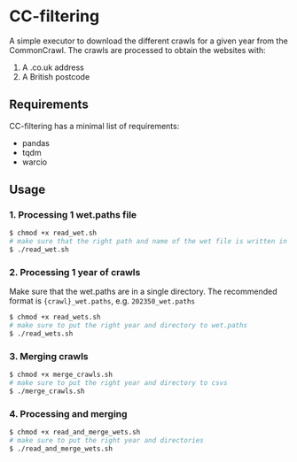 # CC-filtering

A simple executor to download the different crawls for a given year from the CommonCrawl. The crawls are processed to obtain the websites with:
1. A .co.uk address
2. A British postcode

## Requirements

CC-filtering has a minimal list of requirements:
- pandas
- tqdm
- warcio

## Usage

### 1. Processing 1 wet.paths file

```bash
$ chmod +x read_wet.sh
# make sure that the right path and name of the wet file is written in the script and then:
$ ./read_wet.sh 
```

### 2. Processing 1 year of crawls

Make sure that the wet.paths are in a single directory. The recommended format is `{crawl}_wet.paths`, e.g. `202350_wet.paths`

```bash
$ chmod +x read_wets.sh
# make sure to put the right year and directory to wet.paths
$ ./read_wets.sh
```

### 3. Merging crawls

```bash
$ chmod +x merge_crawls.sh
# make sure to put the right year and directory to csvs
$ ./merge_crawls.sh
```

### 4. Processing and merging

```bash
$ chmod +x read_and_merge_wets.sh
# make sure to put the right year and directories
$ ./read_and_merge_wets.sh
```